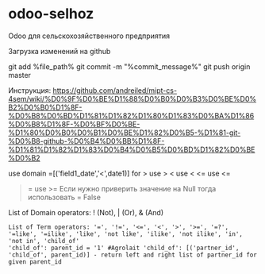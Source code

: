 # odoo-selhoz
Odoo для сельскохозяйственного предприятия


Загрузка изменений на github

git add %file_path%
git commit -m "%commit_message%"
git push origin master

Инструкция: https://github.com/andreiled/mipt-cs-4sem/wiki/%D0%9F%D0%BE%D1%88%D0%B0%D0%B3%D0%BE%D0%B2%D0%B0%D1%8F-%D0%B8%D0%BD%D1%81%D1%82%D1%80%D1%83%D0%BA%D1%86%D0%B8%D1%8F-%D0%BF%D0%BE-%D1%80%D0%B0%D0%B1%D0%BE%D1%82%D0%B5-%D1%81-git-%D0%B8-github-%D0%B4%D0%BB%D1%8F-%D1%81%D1%82%D1%83%D0%B4%D0%B5%D0%BD%D1%82%D0%BE%D0%B2


use domain =[('field1_date','&lt;',date1)]
for > use &gt;
    < use &lt;
   <= use &lt;=
   >= use &gt;=
   Если нужно приверить значение на Null тогда использовать = False

List of Domain operators: ! (Not), | (Or), & (And)

	List of Term operators: '=', '!=', '<=', '<', '>', '>=', '=?', '=like', '=ilike', 'like', 'not like', 'ilike', 'not ilike', 'in', 'not in', 'child_of'
	'child_of': parent_id = '1' #Agrolait 'child_of': [('partner_id', 'child_of', parent_id)] - return left and right list of partner_id for given parent_id